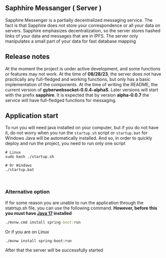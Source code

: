 ## Saphhire Messanger ( Server )

Sapphire Messenger is a partially decentralized messaging service. The fact is that Sapphire does not store your correspondence or all your data on servers. Sapphire emphasizes decentralization, so the server stores hashed links of your data and messages that are in IPFS. The server only manipulates a small part of your data for fast database mapping


## Release notes
At the moment the project is under active development, and some functions or features may not work. At the time of **08/28/23**, the server does not have practically any full-fledged and working functions, but only has a basic implementation of the components. At the time of writing the README, the current version of **gyberwebsocket-0.0.4-alphaS**. Later versions will start with the prefix **sapphire**. It is expected that by version **alpha-0.0.7** the service will have full-fledged functions for messaging.


## Application start

To run you will need java installed on your computer, but if you do not have it, do not worry when you run the `startup.sh` script or `startup.bat` for Windows Java will be automatically installed. And so, in order to quickly deploy and run the project, you need to run only one script
```
# Linux
sudo bash ./startup.sh

# Or Windows
./startup.bat
```
<br>

### Alternative option

If for some reason you are unable to run the application through the statrtup.sh file, you can use the following command. **However, before this you must have [Java 17](https://www.techspot.com/downloads/7440-java-se-17.html) installed**

```cmd
./mvnw.cmd install spring-boot:run
```
Or if you are on Linux

```bash
./mvnw install spring-boot:run
```


After that the server will be successfully started


<br>





